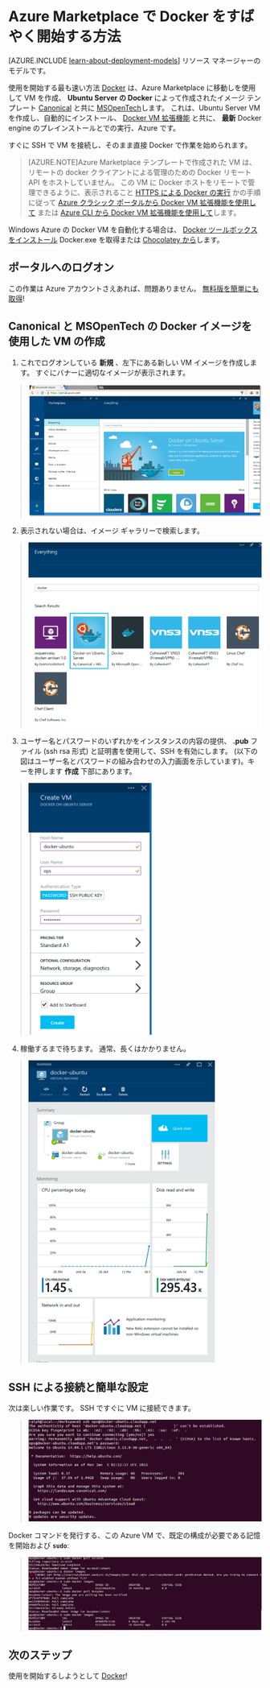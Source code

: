 <properties
    pageTitle="Ubuntu の Docker VM イメージから Docker をすばやく使用する方法"
    description="Azure イメージ ギャラリーから直接、すばやく Ubuntu Server で Docker を使用する方法について詳しく説明します"
    services="virtual-machines"
    documentationCenter=""
    authors="squillace"
    manager="timlt"
    editor="tysonn"/>

<tags
    ms.service="virtual-machines"
    ms.devlang="na"
    ms.topic="article"
    ms.tgt_pltfrm="vm-linux"
    ms.workload="infrastructure"
    ms.date="10/04/2015"
    ms.author="rasquill"/>

# Azure Marketplace で Docker をすばやく開始する方法

[AZURE.INCLUDE [learn-about-deployment-models](../../includes/learn-about-deployment-models-classic-include.md)] リソース マネージャーのモデルです。
 

使用を開始する最も速い方法 [Docker] は、Azure Marketplace に移動しを使用して VM を作成、 **Ubuntu Server の Docker** によって作成されたイメージ テンプレート [Canonical] と共に [MSOpenTech]します。 これは、Ubuntu Server VM を作成し、自動的にインストール、 [Docker VM 拡張機能](virtual-machines-docker-vm-extension.md) と共に、 **最新** Docker engine のプレインストールとでの実行、Azure です。  

すぐに SSH で VM を接続し、そのまま直接 Docker で作業を始められます。

> [AZURE.NOTE]Azure Marketplace テンプレートで作成された VM は、リモートの docker クライアントによる管理のための Docker リモート API をホストしていません。 この VM に Docker ホストをリモートで管理できるように、表示されること [HTTPS による Docker の実行](https://docs.docker.com/articles/https/) かの手順に従って [Azure クラシック ポータルから Docker VM 拡張機能を使用して](virtual-machines-docker-with-portal.md) または [Azure CLI から Docker VM 拡張機能を使用して](virtual-machines-docker-with-xplat-cli-install.md)します。 
<!-- -->
Windows Azure の Docker VM を自動化する場合は、 [Docker ツールボックスをインストール](https://docs.docker.com/installation/windows/) Docker.exe を取得または [Chocolatey から](https://chocolatey.org/packages/docker)します。

## ポータルへのログオン

この作業は Azure アカウントさえあれば、問題ありません。 [無料版を簡単にも取得](http://azure.microsoft.com/pricing/free-trial/)!

## Canonical と MSOpenTech の Docker イメージを使用した VM の作成

1. これでログオンしている **新規** 、左下にある新しい VM イメージを作成します。 すぐにバナーに適切なイメージが表示されます。

> ![バナーの Docker Ubuntu イメージの選択](./media/virtual-machines-docker-ubuntu-quickstart/CreateNewDockerBanner.png)

2. 表示されない場合は、イメージ ギャラリーで検索します。

> ![イメージ ギャラリーでのイメージの検索](./media/virtual-machines-docker-ubuntu-quickstart/DockerOnUbuntuServerMSOpenTech.png)

3. ユーザー名とパスワードのいずれかをインスタンスの内容の提供、 **.pub** ファイル (ssh rsa 形式) と証明書を使用して、SSH を有効にします。 (以下の図はユーザー名とパスワードの組み合わせの入力画面を示しています)。キーを押します **作成** 下部にあります。

> ![VM インスタンスの構成](./media/virtual-machines-docker-ubuntu-quickstart/CreateVMDockerUbuntuPwd.png)

4. 稼働するまで待ちます。 通常、長くはかかりません。

> ![ポータルでの Docker イメージの実行](./media/virtual-machines-docker-ubuntu-quickstart/DockerUbuntuRunning.png)

## SSH による接続と簡単な設定

次は楽しい作業です。 SSH ですぐに VM に接続できます。

> ![SSH との接続](./media/virtual-machines-docker-ubuntu-quickstart/SSHToDockerUbuntu.png)

Docker コマンドを発行する、この Azure VM で、既定の構成が必要である記憶を開始および **`sudo`**:

> ![イメージの取得](./media/virtual-machines-docker-ubuntu-quickstart/DockerPullSmallImages.png)

<!--Every topic should have next steps and links to the next logical set of content to keep the customer engaged-->
## 次のステップ

使用を開始するしようとして [Docker]!

<!--Anchors-->
[Log on to the Portal]: #logon
[Create a VM with the Docker Image from Canonical and MSOpenTech]: #createvm
[Connect with SSH and Have Fun]: #havingfun
[Next steps]: #next-steps


[Docker]: https://www.docker.com/
[BusyBox]: http://en.wikipedia.org/wiki/BusyBox
[Docker scratch image]: https://docs.docker.com/articles/baseimages/#creating-a-simple-base-image-using-scratch
[Canonical]: http://www.canonical.com/
[MSOpenTech]: http://msopentech.com/
 


